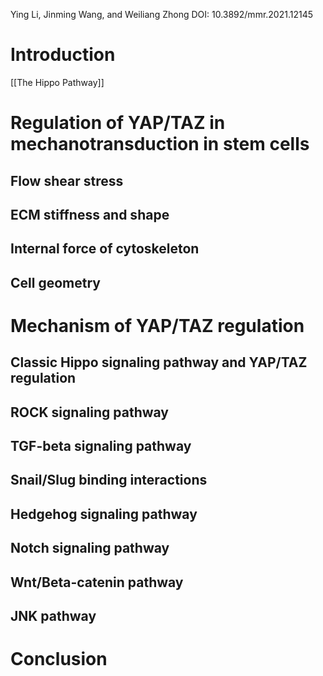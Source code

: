 Ying Li, Jinming Wang, and Weiliang Zhong
DOI: 10.3892/mmr.2021.12145

# Introduction
[[The Hippo Pathway]]
# Regulation of YAP/TAZ in mechanotransduction in stem cells
## Flow shear stress
## ECM stiffness and shape
## Internal force of cytoskeleton
## Cell geometry
# Mechanism of YAP/TAZ regulation
## Classic Hippo signaling pathway and YAP/TAZ regulation
## ROCK signaling pathway
## TGF-beta signaling pathway
## Snail/Slug binding interactions
## Hedgehog signaling pathway
## Notch signaling pathway
## Wnt/Beta-catenin pathway
## JNK pathway
# Conclusion